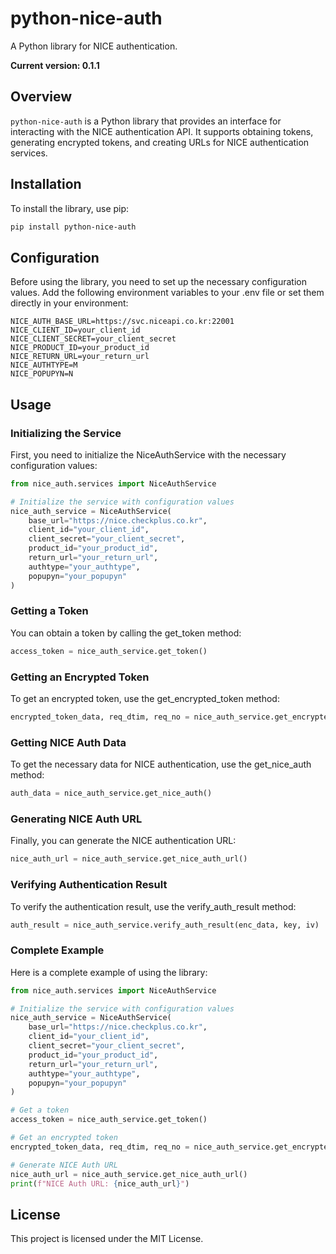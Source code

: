 # python-nice-auth

A Python library for NICE authentication.

**Current version: 0.1.1**

## Overview

`python-nice-auth` is a Python library that provides an interface for interacting with the NICE authentication API. It supports obtaining tokens, generating encrypted tokens, and creating URLs for NICE authentication services.

## Installation

To install the library, use pip:

```bash
pip install python-nice-auth
```

## Configuration

Before using the library, you need to set up the necessary configuration values. Add the following environment variables to your .env file or set them directly in your environment:

```env
NICE_AUTH_BASE_URL=https://svc.niceapi.co.kr:22001
NICE_CLIENT_ID=your_client_id
NICE_CLIENT_SECRET=your_client_secret
NICE_PRODUCT_ID=your_product_id
NICE_RETURN_URL=your_return_url
NICE_AUTHTYPE=M
NICE_POPUPYN=N
```

## Usage

### Initializing the Service

First, you need to initialize the NiceAuthService with the necessary configuration values:

```python
from nice_auth.services import NiceAuthService

# Initialize the service with configuration values
nice_auth_service = NiceAuthService(
    base_url="https://nice.checkplus.co.kr",
    client_id="your_client_id",
    client_secret="your_client_secret",
    product_id="your_product_id",
    return_url="your_return_url",
    authtype="your_authtype",
    popupyn="your_popupyn"
)
```

### Getting a Token

You can obtain a token by calling the get_token method:

```python
access_token = nice_auth_service.get_token()
```


### Getting an Encrypted Token

To get an encrypted token, use the get_encrypted_token method:

```python
encrypted_token_data, req_dtim, req_no = nice_auth_service.get_encrypted_token(access_token)
```


### Getting NICE Auth Data
To get the necessary data for NICE authentication, use the get_nice_auth method:

```python
auth_data = nice_auth_service.get_nice_auth()
```


### Generating NICE Auth URL
Finally, you can generate the NICE authentication URL:

```python
nice_auth_url = nice_auth_service.get_nice_auth_url()
```

### Verifying Authentication Result
To verify the authentication result, use the verify_auth_result method:

```python
auth_result = nice_auth_service.verify_auth_result(enc_data, key, iv)
```

### Complete Example
Here is a complete example of using the library:

```python
from nice_auth.services import NiceAuthService

# Initialize the service with configuration values
nice_auth_service = NiceAuthService(
    base_url="https://nice.checkplus.co.kr",
    client_id="your_client_id",
    client_secret="your_client_secret",
    product_id="your_product_id",
    return_url="your_return_url",
    authtype="your_authtype",
    popupyn="your_popupyn"
)

# Get a token
access_token = nice_auth_service.get_token()

# Get an encrypted token
encrypted_token_data, req_dtim, req_no = nice_auth_service.get_encrypted_token(access_token)

# Generate NICE Auth URL
nice_auth_url = nice_auth_service.get_nice_auth_url()
print(f"NICE Auth URL: {nice_auth_url}")
```

## License
This project is licensed under the MIT License.

